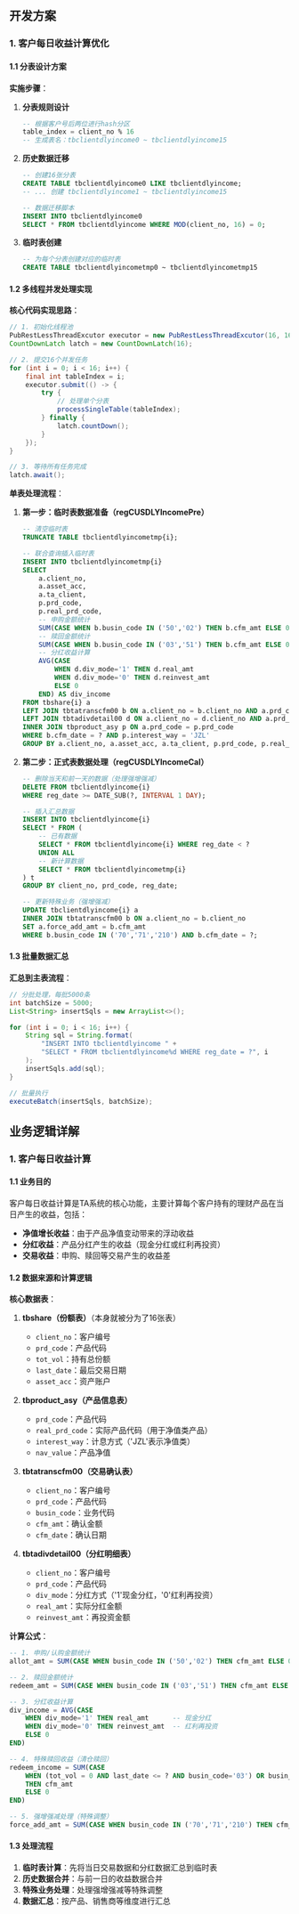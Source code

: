 ## 开发方案

### 1. 客户每日收益计算优化

#### 1.1 分表设计方案

**实施步骤**：

1. **分表规则设计**

   ```sql
   -- 根据客户号后两位进行hash分区
   table_index = client_no % 16
   -- 生成表名：tbclientdlyincome0 ~ tbclientdlyincome15
   ```

2. **历史数据迁移**

   ```sql
   -- 创建16张分表
   CREATE TABLE tbclientdlyincome0 LIKE tbclientdlyincome;
   -- ... 创建 tbclientdlyincome1 ~ tbclientdlyincome15
   
   -- 数据迁移脚本
   INSERT INTO tbclientdlyincome0 
   SELECT * FROM tbclientdlyincome WHERE MOD(client_no, 16) = 0;
   ```

3. **临时表创建**

   ```sql
   -- 为每个分表创建对应的临时表
   CREATE TABLE tbclientdlyincometmp0 ~ tbclientdlyincometmp15
   ```

#### 1.2 多线程并发处理实现

**核心代码实现思路**：

```java
// 1. 初始化线程池
PubRestLessThreadExcutor executor = new PubRestLessThreadExcutor(16, 16, "DailyIncome");
CountDownLatch latch = new CountDownLatch(16);

// 2. 提交16个并发任务
for (int i = 0; i < 16; i++) {
    final int tableIndex = i;
    executor.submit(() -> {
        try {
            // 处理单个分表
            processSingleTable(tableIndex);
        } finally {
            latch.countDown();
        }
    });
}

// 3. 等待所有任务完成
latch.await();
```

**单表处理流程**：

1. **第一步：临时表数据准备（regCUSDLYIncomePre）**

   ```sql
   -- 清空临时表
   TRUNCATE TABLE tbclientdlyincometmp{i};
   
   -- 联合查询插入临时表
   INSERT INTO tbclientdlyincometmp{i}
   SELECT 
       a.client_no,
       a.asset_acc,
       a.ta_client,
       p.prd_code,
       p.real_prd_code,
       -- 申购金额统计
       SUM(CASE WHEN b.busin_code IN ('50','02') THEN b.cfm_amt ELSE 0 END) AS allot_amt,
       -- 赎回金额统计
       SUM(CASE WHEN b.busin_code IN ('03','51') THEN b.cfm_amt ELSE 0 END) AS redeem_amt,
       -- 分红收益计算
       AVG(CASE 
           WHEN d.div_mode='1' THEN d.real_amt 
           WHEN d.div_mode='0' THEN d.reinvest_amt 
           ELSE 0 
       END) AS div_income
   FROM tbshare{i} a
   LEFT JOIN tbtatranscfm00 b ON a.client_no = b.client_no AND a.prd_code = b.prd_code
   LEFT JOIN tbtadivdetail00 d ON a.client_no = d.client_no AND a.prd_code = d.prd_code
   INNER JOIN tbproduct_asy p ON a.prd_code = p.prd_code
   WHERE b.cfm_date = ? AND p.interest_way = 'JZL'
   GROUP BY a.client_no, a.asset_acc, a.ta_client, p.prd_code, p.real_prd_code;
   ```

2. **第二步：正式表数据处理（regCUSDLYIncomeCal）**

   ```sql
   -- 删除当天和前一天的数据（处理强增强减）
   DELETE FROM tbclientdlyincome{i} 
   WHERE reg_date >= DATE_SUB(?, INTERVAL 1 DAY);
   
   -- 插入汇总数据
   INSERT INTO tbclientdlyincome{i}
   SELECT * FROM (
       -- 已有数据
       SELECT * FROM tbclientdlyincome{i} WHERE reg_date < ?
       UNION ALL
       -- 新计算数据
       SELECT * FROM tbclientdlyincometmp{i}
   ) t
   GROUP BY client_no, prd_code, reg_date;
   
   -- 更新特殊业务（强增强减）
   UPDATE tbclientdlyincome{i} a
   INNER JOIN tbtatranscfm00 b ON a.client_no = b.client_no
   SET a.force_add_amt = b.cfm_amt
   WHERE b.busin_code IN ('70','71','210') AND b.cfm_date = ?;
   ```

#### 1.3 批量数据汇总

**汇总到主表流程**：

```java
// 分批处理，每批5000条
int batchSize = 5000;
List<String> insertSqls = new ArrayList<>();

for (int i = 0; i < 16; i++) {
    String sql = String.format(
        "INSERT INTO tbclientdlyincome " +
        "SELECT * FROM tbclientdlyincome%d WHERE reg_date = ?", i
    );
    insertSqls.add(sql);
}

// 批量执行
executeBatch(insertSqls, batchSize);
```

## 业务逻辑详解

### 1. 客户每日收益计算

#### 1.1 业务目的

客户每日收益计算是TA系统的核心功能，主要计算每个客户持有的理财产品在当日产生的收益，包括：

- **净值增长收益**：由于产品净值变动带来的浮动收益
- **分红收益**：产品分红产生的收益（现金分红或红利再投资）
- **交易收益**：申购、赎回等交易产生的收益差

#### 1.2 数据来源和计算逻辑

**核心数据表**：

1. **tbshare（份额表）**（本身就被分为了16张表）
   - `client_no`：客户编号
   - `prd_code`：产品代码
   - `tot_vol`：持有总份额
   - `last_date`：最后交易日期
   - `asset_acc`：资产账户

2. **tbproduct_asy（产品信息表）**
   - `prd_code`：产品代码
   - `real_prd_code`：实际产品代码（用于净值类产品）
   - `interest_way`：计息方式（'JZL'表示净值类）
   - `nav_value`：产品净值

3. **tbtatranscfm00（交易确认表）**
   - `client_no`：客户编号
   - `prd_code`：产品代码
   - `busin_code`：业务代码
   - `cfm_amt`：确认金额
   - `cfm_date`：确认日期

4. **tbtadivdetail00（分红明细表）**
   - `client_no`：客户编号
   - `prd_code`：产品代码
   - `div_mode`：分红方式（'1'现金分红，'0'红利再投资）
   - `real_amt`：实际分红金额
   - `reinvest_amt`：再投资金额

**计算公式**：

```sql
-- 1. 申购/认购金额统计
allot_amt = SUM(CASE WHEN busin_code IN ('50','02') THEN cfm_amt ELSE 0 END)

-- 2. 赎回金额统计
redeem_amt = SUM(CASE WHEN busin_code IN ('03','51') THEN cfm_amt ELSE 0 END)

-- 3. 分红收益计算
div_income = AVG(CASE 
    WHEN div_mode='1' THEN real_amt      -- 现金分红
    WHEN div_mode='0' THEN reinvest_amt  -- 红利再投资
    ELSE 0 
END)

-- 4. 特殊赎回收益（清仓赎回）
redeem_income = SUM(CASE 
    WHEN (tot_vol = 0 AND last_date <= ? AND busin_code='03') OR busin_code='51'
    THEN cfm_amt 
    ELSE 0 
END)

-- 5. 强增强减处理（特殊调整）
force_add_amt = SUM(CASE WHEN busin_code IN ('70','71','210') THEN cfm_amt ELSE 0 END)
```

#### 1.3 处理流程

1. **临时表计算**：先将当日交易数据和分红数据汇总到临时表
2. **历史数据合并**：与前一日的收益数据合并
3. **特殊业务处理**：处理强增强减等特殊调整
4. **数据汇总**：按产品、销售商等维度进行汇总